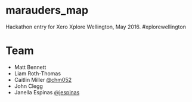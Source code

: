 # marauders_map

Hackathon entry for Xero Xplore Wellington, May 2016. #xplorewellington

# Team
* Matt Bennett
* Liam Roth-Thomas
* Caitlin Miller [@chm052](https://github.com/chm052)
* John Clegg
* Janella Espinas [@jespinas](https://github.com/jespinas)
